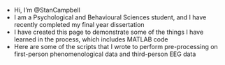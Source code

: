 - Hi, I’m @StanCampbell
- I am a Psychological and Behavioural Sciences student, and I have recently completed my final year dissertation
- I have created this page to demonstrate some of the things I have learned in the process, which includes MATLAB code
- Here are some of the scripts that I wrote to perform pre-processing on first-person phenomenological data and third-person EEG data

<!---
StanCampbell/StanCampbell is a ✨ special ✨ repository because its `README.md` (this file) appears on your GitHub profile.
You can click the Preview link to take a look at your changes.
--->
